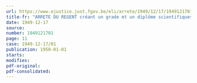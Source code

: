 ```yaml
---
url: https://www.ejustice.just.fgov.be/eli/arrete/1949/12/17/1949121701/justel
title-fr: "ARRETE DU REGENT créant un grade et un diplôme scientifiques de docteur en sciences agronomiques dans les instituts agronomiques de l'Etat"
date: 1949-12-17
source:
number: 1949121701
page: 11
case: 1949-12-17/01
publication: 1950-01-01
starts:
modifies:
pdf-original:
pdf-consolidated:
---
```


